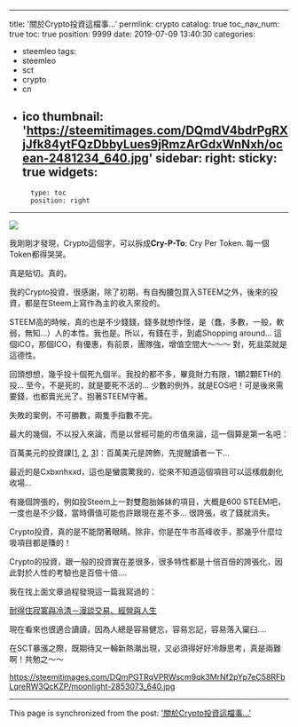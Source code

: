 
---
title: '關於Crypto投資這檔事...'
permlink: crypto
catalog: true
toc_nav_num: true
toc: true
position: 9999
date: 2019-07-09 13:40:30
categories:
- steemleo
tags:
- steemleo
- sct
- crypto
- cn
- ico
thumbnail: 'https://steemitimages.com/DQmdV4bdrPgRXjJfk84ytFQzDbbyLues9jRmzArGdxWnNxh/ocean-2481234_640.jpg'
sidebar:
    right:
        sticky: true
widgets:
    -
        type: toc
        position: right
---


![](https://steemitimages.com/DQmdV4bdrPgRXjJfk84ytFQzDbbyLues9jRmzArGdxWnNxh/ocean-2481234_640.jpg)

我剛剛才發現，Crypto這個字，可以拆成**Cry-P-To**: Cry Per Token. 每一個Token都得哭哭。

真是貼切。真的。

我的Crypto投資，很感謝，除了初期，有自掏腰包買入STEEM之外，後來的投資，都是在Steem上寫作為主的收入來投的。

STEEM高的時候，真的也是不少錢錢，錢多就想作怪，是（蠢，多數，一般，軟弱，無知...）人的本性。我也是。所以，有錢在手，到處Shopping around... 這個ICO，那個ICO，有優惠，有前景，團隊強，增值空間大～～～ 對，死韭菜就是這德性。

回頭想想，幾乎投十個死九個半。我投的都不多，畢竟財力有限，1顆2顆ETH的投... 至今，不是死的，就是要死不活的... 少數的例外，就是EOS吧！可是後來需要錢，也都賣光光了。抱著STEEM守著。

失敗的案例，不可勝數，兩隻手指數不完。

最大的幾個，不以投入來論，而是以曾經可能的市值來論，這一個算是第一名吧：

百萬美元的投資課[[1](https://steemit.com/cn/@deanliu/cny), [2](https://steemit.com/cn/@deanliu/84vhs-cny), [3](https://steemit.com/cn/@deanliu/msz1m-cny)]：百萬美元是誇飾，先提醒讀者一下... 

最近的是Cxbxnhxxd，這也是蠻震驚我的，從來不知道這個項目可以這樣戲劇化收場... 

有幾個誇張的，例如投Steem上一對雙胞胎姊妹的項目，大概是600 STEEM吧，一度也是不少錢，當時價值可能也許跟現在差不多... 很誇張，收了錢就消失。

Crypto投資，真的是不能閉著眼睛。除非，你是在牛市高峰收手，那幾乎什麼垃圾項目都是賺的！

Crypto的投資，跟一般的投資實在差很多，很多特性都是十倍百倍的誇張化，因此對於人性的考驗也是百倍十倍.... 

我在找上面文章過程發現這一篇我寫過的：

[耐得住寂寞與冷清－漫談交易、經營與人生](https://steemit.com/cn/@deanliu/4g1lqy)

現在看來也很適合讀讀，因為人總是容易健忘，容易忘記，容易落入窠臼....

在SCT暴漲之際，既期待又一輪新熱潮出現，又必須得好好冷靜思考，真是兩難啊！共勉之～～

https://steemitimages.com/DQmPGTRqVPRWscm9qk3MrNf2pYp7eC58RFbLqreRW3QcKZP/moonlight-2853073_640.jpg

- - -

This page is synchronized from the post: ['關於Crypto投資這檔事...'](https://steemit.com/@deanliu/crypto)
